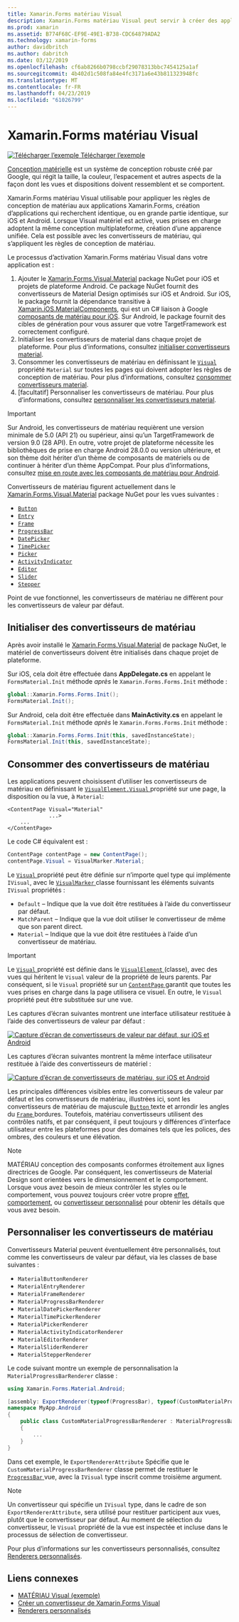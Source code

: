 ```yaml
---
title: Xamarin.Forms matériau Visual
description: Xamarin.Forms matériau Visual peut servir à créer des applications de Xamarin.Forms recherchent identique, ou en grande partie identique, sur iOS et Android.
ms.prod: xamarin
ms.assetid: B774F68C-EF9E-49E1-B738-CDC64879ADA2
ms.technology: xamarin-forms
author: davidbritch
ms.author: dabritch
ms.date: 03/12/2019
ms.openlocfilehash: cf6ab8266b0798ccbf29078313bbc7454125a1af
ms.sourcegitcommit: 4b402d1c508fa84e4fc3171a6e43b811323948fc
ms.translationtype: MT
ms.contentlocale: fr-FR
ms.lasthandoff: 04/23/2019
ms.locfileid: "61026799"
---
```

# <a name="xamarinforms-material-visual"></a>Xamarin.Forms matériau Visual

[![Télécharger l’exemple](~/media/shared/download.png) Télécharger l’exemple](https://developer.xamarin.com/samples/xamarin-forms/UserInterface/VisualDemos/)

[Conception matérielle](https://material.io) est un système de conception robuste créé par Google, qui régit la taille, la couleur, l’espacement et autres aspects de la façon dont les vues et dispositions doivent ressemblent et se comportent.

Xamarin.Forms matériau Visual utilisable pour appliquer les règles de conception de matériau aux applications Xamarin.Forms, création d’applications qui recherchent identique, ou en grande partie identique, sur iOS et Android. Lorsque Visual matériel est activé, vues prises en charge adoptent la même conception multiplateforme, création d’une apparence unifiée. Cela est possible avec les convertisseurs de matériau, qui s’appliquent les règles de conception de matériau.

Le processus d’activation Xamarin.Forms matériau Visual dans votre application est :

1. Ajouter le [Xamarin.Forms.Visual.Material](https://www.nuget.org/packages/Xamarin.Forms.Visual.Material/) package NuGet pour iOS et projets de plateforme Android. Ce package NuGet fournit des convertisseurs de Material Design optimisés sur iOS et Android. Sur iOS, le package fournit la dépendance transitive à [Xamarin.iOS.MaterialComponents](https://www.nuget.org/packages/Xamarin.iOS.MaterialComponents), qui est un C# liaison à Google [composants de matériau pour iOS](https://material.io/develop/ios/). Sur Android, le package fournit des cibles de génération pour vous assurer que votre TargetFramework est correctement configuré.
1. Initialiser les convertisseurs de material dans chaque projet de plateforme. Pour plus d’informations, consultez [initialiser convertisseurs material](#initialize-material-renderers).
1. Consommer les convertisseurs de matériau en définissant le [ `Visual` ](xref:Xamarin.Forms.VisualElement.Visual) propriété `Material` sur toutes les pages qui doivent adopter les règles de conception de matériau. Pour plus d’informations, consultez [consommer convertisseurs material](#consume-material-renderers).
1. [facultatif] Personnaliser les convertisseurs de matériau. Pour plus d’informations, consultez [personnaliser les convertisseurs material](#customize-material-renderers).

> [!IMPORTANT]
> Sur Android, les convertisseurs de matériau requièrent une version minimale de 5.0 (API 21) ou supérieur, ainsi qu’un TargetFramework de version 9.0 (28 API). En outre, votre projet de plateforme nécessite les bibliothèques de prise en charge Android 28.0.0 ou version ultérieure, et son thème doit hériter d’un thème de composants de matériels ou de continuer à hériter d’un thème AppCompat. Pour plus d’informations, consultez [mise en route avec les composants de matériau pour Android](https://github.com/material-components/material-components-android/blob/master/docs/getting-started.md).

Convertisseurs de matériau figurent actuellement dans le [Xamarin.Forms.Visual.Material](https://www.nuget.org/packages/Xamarin.Forms.Visual.Material/) package NuGet pour les vues suivantes :

- [`Button`](xref:Xamarin.Forms.Button)
- [`Entry`](xref:Xamarin.Forms.Entry)
- [`Frame`](xref:Xamarin.Forms.Frame)
- [`ProgressBar`](xref:Xamarin.Forms.ProgressBar)
- [`DatePicker`](xref:Xamarin.Forms.DatePicker)
- [`TimePicker`](xref:Xamarin.Forms.TimePicker)
- [`Picker`](xref:Xamarin.Forms.Picker)
- [`ActivityIndicator`](xref:Xamarin.Forms.ActivityIndicator)
- [`Editor`](xref:Xamarin.Forms.Editor)
- [`Slider`](xref:Xamarin.Forms.Slider)
- [`Stepper`](xref:Xamarin.Forms.Stepper)

Point de vue fonctionnel, les convertisseurs de matériau ne diffèrent pour les convertisseurs de valeur par défaut.

## <a name="initialize-material-renderers"></a>Initialiser des convertisseurs de matériau

Après avoir installé le [Xamarin.Forms.Visual.Material](https://www.nuget.org/packages/Xamarin.Forms.Visual.Material/) de package NuGet, le matériel de convertisseurs doivent être initialisés dans chaque projet de plateforme.

Sur iOS, cela doit être effectuée dans **AppDelegate.cs** en appelant le `FormsMaterial.Init` méthode *après* le `Xamarin.Forms.Forms.Init` méthode :

```csharp
global::Xamarin.Forms.Forms.Init();
FormsMaterial.Init();
```

Sur Android, cela doit être effectuée dans **MainActivity.cs** en appelant le `FormsMaterial.Init` méthode *après* le `Xamarin.Forms.Forms.Init` méthode :

```csharp
global::Xamarin.Forms.Forms.Init(this, savedInstanceState);
FormsMaterial.Init(this, savedInstanceState);
```

## <a name="consume-material-renderers"></a>Consommer des convertisseurs de matériau

Les applications peuvent choisissent d’utiliser les convertisseurs de matériau en définissant le [ `VisualElement.Visual` ](xref:Xamarin.Forms.VisualElement.Visual) propriété sur une page, la disposition ou la vue, à `Material`:

```xaml
<ContentPage Visual="Material"
             ...>
    ...
</ContentPage>
```

Le code C# équivalent est :

```csharp
ContentPage contentPage = new ContentPage();
contentPage.Visual = VisualMarker.Material;
```

Le [ `Visual` ](xref:Xamarin.Forms.VisualElement.Visual) propriété peut être définie sur n’importe quel type qui implémente `IVisual`, avec le [ `VisualMarker` ](xref:Xamarin.Forms.VisualMarker) classe fournissant les éléments suivants `IVisual` propriétés :

- `Default` – Indique que la vue doit être restituées à l’aide du convertisseur par défaut.
- `MatchParent` – Indique que la vue doit utiliser le convertisseur de même que son parent direct.
- `Material` – Indique que la vue doit être restituées à l’aide d’un convertisseur de matériau.

> [!IMPORTANT]
> Le [ `Visual` ](xref:Xamarin.Forms.VisualElement.Visual) propriété est définie dans le [ `VisualElement` ](xref:Xamarin.Forms.VisualElement) (classe), avec des vues qui héritent le `Visual` valeur de la propriété de leurs parents. Par conséquent, si le `Visual` propriété sur un [ `ContentPage` ](xref:Xamarin.Forms.ContentPage) garantit que toutes les vues prises en charge dans la page utilisera ce visuel. En outre, le `Visual` propriété peut être substituée sur une vue.

Les captures d’écran suivantes montrent une interface utilisateur restituée à l’aide des convertisseurs de valeur par défaut :

[![Capture d’écran de convertisseurs de valeur par défaut, sur iOS et Android](material-visual-images/default-renderers.png "vues à l’aide des convertisseurs de valeur par défaut")](material-visual-images/default-renderers-large.png#lightbox)

Les captures d’écran suivantes montrent la même interface utilisateur restituée à l’aide des convertisseurs de matériel :

[![Capture d’écran de convertisseurs de matériau, sur iOS et Android](material-visual-images/material-renderers.png "vues à l’aide de convertisseurs de matériau")](material-visual-images/material-renderers-large.png#lightbox)

Les principales différences visibles entre les convertisseurs de valeur par défaut et les convertisseurs de matériau, illustrées ici, sont les convertisseurs de matériau de majuscule [ `Button` ](xref:Xamarin.Forms.Button) texte et arrondir les angles du [ `Frame` ](xref:Xamarin.Forms.Frame)bordures. Toutefois, matériau convertisseurs utilisent des contrôles natifs, et par conséquent, il peut toujours y différences d’interface utilisateur entre les plateformes pour des domaines tels que les polices, des ombres, des couleurs et une élévation.

> [!NOTE]
> MATÉRIAU conception des composants conformes étroitement aux lignes directrices de Google. Par conséquent, les convertisseurs de Material Design sont orientées vers le dimensionnement et le comportement. Lorsque vous avez besoin de mieux contrôler les styles ou le comportement, vous pouvez toujours créer votre propre [effet](~/xamarin-forms/app-fundamentals/effects/index.md), [comportement](~/xamarin-forms/app-fundamentals/behaviors/index.md), ou [convertisseur personnalisé](~/xamarin-forms/app-fundamentals/custom-renderer/index.md) pour obtenir les détails que vous avez besoin.

## <a name="customize-material-renderers"></a>Personnaliser les convertisseurs de matériau

Convertisseurs Material peuvent éventuellement être personnalisés, tout comme les convertisseurs de valeur par défaut, via les classes de base suivantes :

- `MaterialButtonRenderer`
- `MaterialEntryRenderer`
- `MaterialFrameRenderer`
- `MaterialProgressBarRenderer`
- `MaterialDatePickerRenderer`
- `MaterialTimePickerRenderer`
- `MaterialPickerRenderer`
- `MaterialActivityIndicatorRenderer`
- `MaterialEditorRenderer`
- `MaterialSliderRenderer`
- `MaterialStepperRenderer`

Le code suivant montre un exemple de personnalisation la `MaterialProgressBarRenderer` classe :

```csharp
using Xamarin.Forms.Material.Android;

[assembly: ExportRenderer(typeof(ProgressBar), typeof(CustomMaterialProgressBarRenderer), new[] { typeof(VisualMarker.MaterialVisual) })]
namespace MyApp.Android
{
    public class CustomMaterialProgressBarRenderer : MaterialProgressBarRenderer
    {
        ...
    }
}
```

Dans cet exemple, le `ExportRendererAttribute` Spécifie que le `CustomMaterialProgressBarRenderer` classe permet de restituer le [ `ProgressBar` ](xref:Xamarin.Forms.ProgressBar) vue, avec la `IVisual` type inscrit comme troisième argument.

> [!NOTE]
> Un convertisseur qui spécifie un `IVisual` type, dans le cadre de son `ExportRendererAttribute`, sera utilisé pour restituer participent aux vues, plutôt que le convertisseur par défaut. Au moment de sélection du convertisseur, le `Visual` propriété de la vue est inspectée et incluse dans le processus de sélection de convertisseur.

Pour plus d’informations sur les convertisseurs personnalisés, consultez [Renderers personnalisés](~/xamarin-forms/app-fundamentals/custom-renderer/index.md).

## <a name="related-links"></a>Liens connexes

- [MATÉRIAU Visual (exemple)](https://developer.xamarin.com/samples/xamarin-forms/UserInterface/VisualDemos/)
- [Créer un convertisseur de Xamarin.Forms Visual](create.md)
- [Renderers personnalisés](~/xamarin-forms/app-fundamentals/custom-renderer/index.md)

